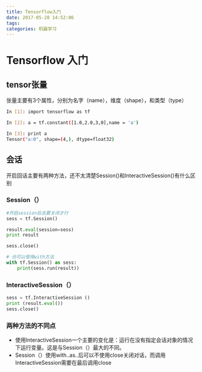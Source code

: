 ```yaml
---
title: Tensorflow入门
date: 2017-05-28 14:52:06
tags:
categories: 机器学习
---
```

# Tensorflow 入门

## tensor张量
张量主要有3个属性，分别为名字（name），维度（shape），和类型（type）
```bash
In [1]: import tensorflow as tf

In [2]: a = tf.constant([1.0,2.0,3,0],name = 'a')

In [3]: print a
Tensor("a:0", shape=(4,), dtype=float32)
```

## 会话
开启回话主要有两种方法，还不太清楚Session()和InteractiveSession()有什么区别
### Session（）
```python
#开启session后去要关闭才行
sess = tf.Session()

result.eval(session=sess)
print result

sess.close()
```

```python
# 也可以使用with方法
with tf.Session() as sess:
    print(sess.run(result))
```
### InteractiveSession（）
```python
sess = tf.InteractiveSession ()
print (result.eval())
sess.close()
```
### 两种方法的不同点
* 使用InteractiveSession一个主要的变化是：运行在没有指定会话对象的情况下运行变量。这是与Session（）最大的不同。
* Session（）使用with..as..后可以不使用close关闭对话，而调用InteractiveSession需要在最后调用close
